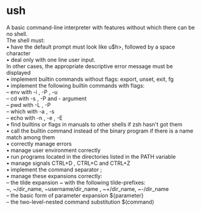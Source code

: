 # ush
A basic command-line interpreter with features without which there can be no shell.\
The shell must:\
• have the default prompt must look like u$h>, followed by a space character\
• deal only with one line user input.\
In other cases, the appropriate descriptive error message must be displayed\
• implement builtin commands without flags: export, unset, exit, fg\
• implement the following builtin commands with flags:\
– env with -i , -P , -u\
– cd with -s , -P and - argument\
– pwd with -L , -P\
– which with -a , -s\
– echo with -n , -e , -E\
• find builtins or flags in manuals to other shells if zsh hasn't got them\
• call the builtin command instead of the binary program if there is a name match among them\
• correctly manage errors\
• manage user environment correctly\
• run programs located in the directories listed in the PATH variable\
• manage signals CTRL+D , CTRL+C and CTRL+Z\
• implement the command separator ;\
• manage these expansions correctly:\
– the tilde expansion ~ with the following tilde-prefixes:\
~, ~/dir_name, ~username/dir_name , ~+/dir_name, ~-/dir_name\
– the basic form of parameter expansion ${parameter}\
– the two-level-nested command substitution $(command)
